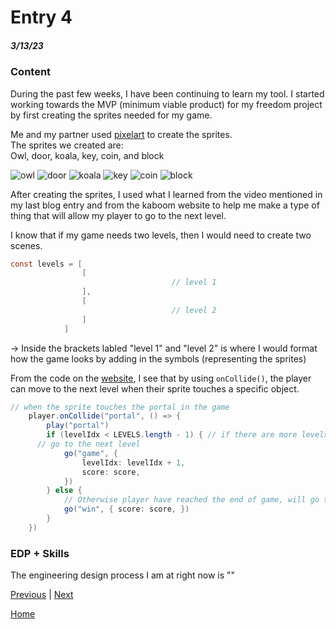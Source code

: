 # Entry 4
##### 3/13/23

### Content
During the past few weeks, I have been continuing to learn my tool. I started working towards the MVP (minimum viable product) for my freedom project by first creating the sprites needed for my game.

Me and my partner used [pixelart](https://www.pixilart.com/) to create the sprites.   
The sprites we created are:  
Owl, door, koala, key, coin, and block

![owl](https://user-images.githubusercontent.com/91750499/226219884-cb15141b-4f7f-41ad-8a74-7a11fb630285.png)
![door](https://user-images.githubusercontent.com/91750499/229255806-54cf049a-07ef-4ba3-885d-5fbe7ec88d62.png)
![koala](https://user-images.githubusercontent.com/91750499/226217471-cc73ab54-22c8-475f-9af4-61c250ae4ff9.png)
![key](https://user-images.githubusercontent.com/91750499/226219003-17be3e4a-09d4-45e3-9953-86491ddd1bd9.png)
![coin](https://user-images.githubusercontent.com/91750499/226217476-38f84490-37f2-41d3-8479-7c0b793ca6b1.png)
![block](https://user-images.githubusercontent.com/91750499/229367777-302639bb-34e6-4045-8bb8-59353841acd9.png)

After creating the sprites, I used what I learned from the video mentioned in my last blog entry and from the kaboom website to help me make a type of thing that will allow my player to go to the next level. 

I know that if my game needs two levels, then I would need to create two scenes. 
```java
const levels = [
                [
                                    // level 1
                ],
                [
                                    // level 2
                ]
            ]
```
-> Inside the brackets labled "level 1" and "level 2" is where I would format how the game looks by adding in the symbols (representing the sprites)

From the code on the [website](https://kaboomjs.com/doc/21-scenes), I see that by using `onCollide()`, the player can move to the next level when their sprite touches a specific object.  
```java
// when the sprite touches the portal in the game
	player.onCollide("portal", () => {
		play("portal") 
		if (levelIdx < LEVELS.length - 1) { // if there are more levels after the current level that the user is in
      // go to the next level
			go("game", { 
				levelIdx: levelIdx + 1,
				score: score,
			})
		} else {
			// Otherwise player have reached the end of game, will go to "win" scene
			go("win", { score: score, }) 
		}
	})
```

### EDP + Skills
The engineering design process I am at right now is ""

[Previous](entry03.md) | [Next](entry05.md)

[Home](../README.md)
